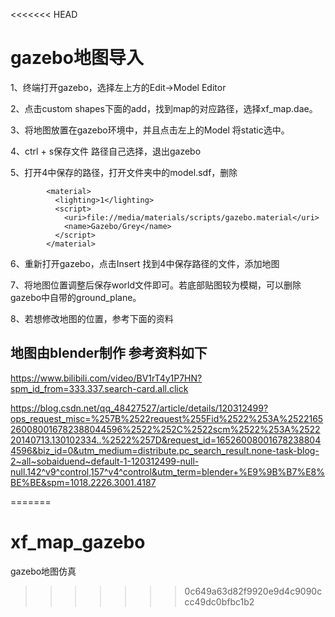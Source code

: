 <<<<<<< HEAD
# gazebo地图导入

1、终端打开gazebo，选择左上方的Edit->Model Editor

2、点击custom shapes下面的add，找到map的对应路径，选择xf_map.dae。

3、将地图放置在gazebo环境中，并且点击左上的Model 将static选中。

4、ctrl + s保存文件 路径自己选择，退出gazebo

5、打开4中保存的路径，打开文件夹中的model.sdf，删除

```
        <material>
          <lighting>1</lighting>
          <script>
            <uri>file://media/materials/scripts/gazebo.material</uri>
            <name>Gazebo/Grey</name>
          </script>
        </material>
```

6、重新打开gazebo，点击Insert 找到4中保存路径的文件，添加地图

7、将地图位置调整后保存world文件即可。若底部贴图较为模糊，可以删除gazebo中自带的ground_plane。

8、若想修改地图的位置，参考下面的资料

## 地图由blender制作 参考资料如下

https://www.bilibili.com/video/BV1rT4y1P7HN?spm_id_from=333.337.search-card.all.click

https://blog.csdn.net/qq_48427527/article/details/120312499?ops_request_misc=%257B%2522request%255Fid%2522%253A%2522165260080016782388044596%2522%252C%2522scm%2522%253A%252220140713.130102334..%2522%257D&request_id=165260080016782388044596&biz_id=0&utm_medium=distribute.pc_search_result.none-task-blog-2~all~sobaiduend~default-1-120312499-null-null.142^v9^control,157^v4^control&utm_term=blender+%E9%9B%B7%E8%BE%BE&spm=1018.2226.3001.4187



=======
# xf_map_gazebo
gazebo地图仿真
>>>>>>> 0c649a63d82f9920e9d4c9090ccc49dc0bfbc1b2
